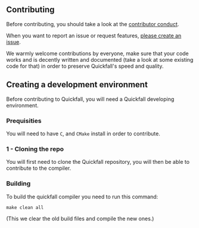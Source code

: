 ## Contributing

Before contributing, you should take a look at the [contributor conduct](https://github.com/Quickfall/quickfall/blob/master/CODE_OF_CONDUCT.md).

When you want to report an issue or request features, [please create an issue](https://github.com/Quickfall/quickfall/issues). 

We warmly welcome contributions by everyone, make sure that your code works and is decently written and documented (take a look at some existing code for that) in order to preserve Quickfall's speed and quality.

## Creating a development environment
Before contributing to Quickfall, you will need a Quickfall developing environment.

### Prequisities
You will need to have `C`, and `CMake` install in order to contribute.

### 1 - Cloning the repo
You will first need to clone the Quickfall repository, you will then be able to contribute to the compiler.

### Building
To build the quickfall compiler you need to run this command:
```
make clean all
```

(This we clear the old build files and compile the new ones.)